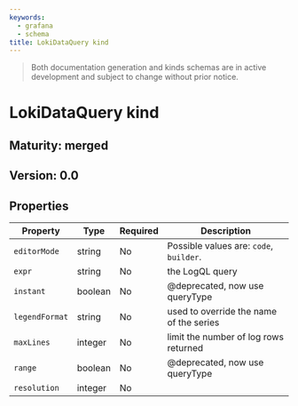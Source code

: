 ```yaml
---
keywords:
  - grafana
  - schema
title: LokiDataQuery kind
---
```

> Both documentation generation and kinds schemas are in active development and subject to change without prior notice.

# LokiDataQuery kind

## Maturity: merged
## Version: 0.0

## Properties

| Property       | Type    | Required | Description                             |
|----------------|---------|----------|-----------------------------------------|
| `editorMode`   | string  | No       | Possible values are: `code`, `builder`. |
| `expr`         | string  | No       | the LogQL query                         |
| `instant`      | boolean | No       | @deprecated, now use queryType          |
| `legendFormat` | string  | No       | used to override the name of the series |
| `maxLines`     | integer | No       | limit the number of log rows returned   |
| `range`        | boolean | No       | @deprecated, now use queryType          |
| `resolution`   | integer | No       |                                         |



